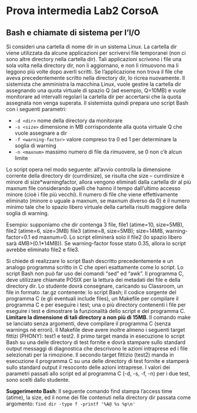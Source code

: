 # Prova intermedia Lab2 CorsoA

## Bash e chiamate di sistema per l’I/O

Si consideri una cartella di nome dir in un sistema Linux. La cartella dir viene utilizzata da alcune applicazioni per scrivervi file temporanei (non ci sono altre directory nella cartella dir). Tali applicazioni scrivono i file una sola volta nella directory dir, non li aggiornano, e non li rimuovono ma li leggono più volte dopo averli scritti. Se l’applicazione non trova il file che aveva precedentemente scritto nella directory dir, lo ricrea nuovamente. Il sistemista che amministra la macchina Linux, vuole gestire la cartella dir assegnando una quota virtuale di spazio Q (ad esempio, Q=10MB) e vuole monitorare ad intervalli regolari la cartella dir per accertarsi che la quota assegnata non venga superata. Il sistemista quindi prepara uno script Bash con i seguenti parametri:

- `-d <dir>` nome della directory da monitorare
- `-s <size>` dimensione in MB corrispondente alla quota virtuale Q che vuole assegnare a dir
- `-f <warning-factor>` valore compreso tra 0 ed 1 per determinare la soglia di warning
- `-n <maxnum>` massimo numero di file da rimuovere, se 0 non c’è alcun limite

Lo script opera nel modo seguente: all’avvio controlla la dimensione corrente della directory dir (currdirsize), se risulta che size – currdirsize è minore di size*warningfactor, allora vengono eliminati dalla cartella dir al più maxnum file considerando quelli che hanno il tempo dall’ultimo accesso minore (cioè i file più vecchi). Il numero di file che viene effettivamente eliminato (minore o uguale a maxnum, se maxnum diverso da 0) è il numero minimo tale che lo spazio libero virtuale della cartella risulti maggiore della soglia di warning.

Esempio: supponiamo che dir contenga 3 file, file1 (atime=10, size=5MB), file2 (atime=6, size=3MB) file3 (atime=8, size=5MB); size=14MB, warning-factor=0.1 ed maxnum=0. Lo script eliminerà solo il file2 (lo spazio libero sarà 4MB>(0.1*14MB)). Se warning-factor fosse stato 0.35, allora lo script avrebbe eliminato file2 e file3.

Si chiede di realizzare lo script Bash descritto precedentemente e un analogo programma scritto in C che operi esattamente come lo script. Lo script Bash non può far uso dei comandi “sed” ed “awk”. Il programma C, deve utilizzare chiamate POSIX per la lettura dei metadati dei file e della directory dir.
Lo studente dovrà consegnare, caricando su Classroom, un file in formato .tar.gz contenente: lo script Bash; il codice sorgente del programma C (e gli eventuali include files), un Makefile per compilare il programma C e per eseguire i test; una o più directory contenenti i file per eseguire i test e dimostrare la funzionalità dello script e del programma C. **Limitare la dimensione di tali directory a non più di 15MB**.
Il comando make se lanciato senza argomenti, deve compilare il programma C (senza warnings né errori). Il Makefile deve avere inoltre almeno i seguenti target fittizi (PHONY): test1 e test2. Il primo target manda in esecuzione lo script Bash su una delle directory di test fornite e dovrà stampare sullo standard output messaggi di diagnostica che descrivono le azioni intraprese ed i file selezionati per la rimozione. Il secondo target fittizio (test2) manda in esecuzione il programma C su una delle directory di test fornite e stamperà sullo standard output il resoconto delle azioni intraprese. I valori dei parametri passati allo script ed al programma C (-d, -s, -f, -n) per i due test, sono scelti dallo studente.

**Suggerimento Bash**: Il seguente comando find stampa l’access time (atime), la size, ed il nome dei file contenuti nella directory dir passata come argomento: `find dir -type f -printf '%A@ %s %p\n'`
